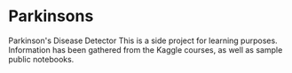 # Parkinsons
Parkinson's Disease Detector
This is a side project for learning purposes. Information has been gathered from the Kaggle courses, as well as sample public notebooks. 
